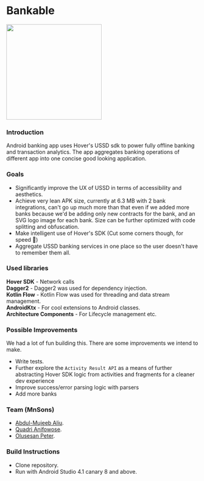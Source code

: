 # Bankable
<img src="SCREENDATA/image.png" width="250" />

### Introduction
Android banking app uses Hover's USSD sdk to power fully offline banking and transaction analytics. The app aggregates banking operations of different app into one
concise good looking application.

### Goals
- Significantly improve the UX of USSD in terms of accessibility and aesthetics.
- Achieve very lean APK size, currently at 6.3 MB with 2 bank integrations, can't go up much more than that even if we added more banks because we'd
be adding only new contracts for the bank, and an SVG logo image for each bank. Size can be further optimized with code splitting and obfuscation.
- Make intelligent use of Hover's SDK (Cut some corners though, for speed 🤣)
- Aggregate USSD banking services in one place so the user doesn't have to remember them all.

### Used libraries
**Hover SDK** - Network calls</br>
**Dagger2** - Dagger2 was used for dependency injection.</br>
**Kotlin Flow** - Kotlin Flow was used for threading and data stream management.</br>
**AndroidKtx** - For cool extensions to Android classes.</br>
**Architecture Components** - For Lifecycle management etc.</br>


### Possible Improvements
We had a lot of fun building this. There are some improvements we intend to make.

- Write tests. </br>
- Further explore the `Activity Result API` as a means of further abstracting Hover SDK logic from activities and fragments for a cleaner dev experience</br>
- Improve success/error parsing logic with parsers</br>
- Add more banks</br>


### Team (MnSons)
- [Abdul-Mujeeb Aliu](https://github.com/aliumujib).
- [Quadri Anifowose](https://github.com/Quadriyanney).
- [Olusesan Peter](https://sesan.design).

### Build Instructions
- Clone repository.</br>
- Run with Android Studio 4.1 canary 8 and above. </br>
